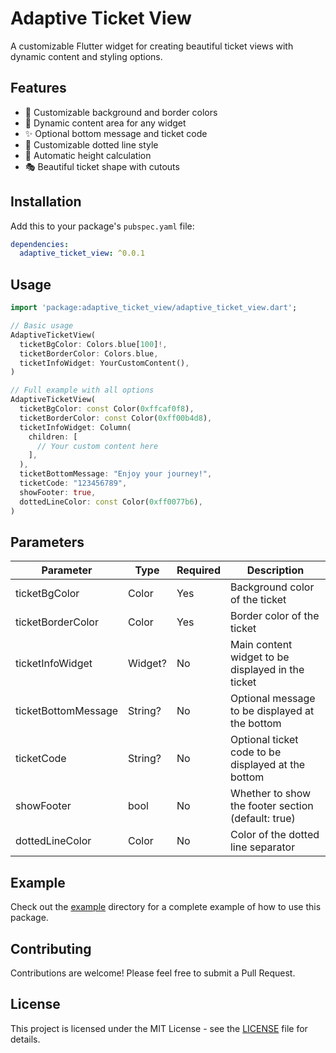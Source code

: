 <!--
This README describes the package. If you publish this package to pub.dev,
this README's contents appear on the landing page for your package.

For information about how to write a good package README, see the guide for
[writing package pages](https://dart.dev/tools/pub/writing-package-pages).

For general information about developing packages, see the Dart guide for
[creating packages](https://dart.dev/guides/libraries/create-packages)
and the Flutter guide for
[developing packages and plugins](https://flutter.dev/to/develop-packages).
-->

# Adaptive Ticket View

A customizable Flutter widget for creating beautiful ticket views with dynamic content and styling options.

## Features

- 🎨 Customizable background and border colors
- 📱 Dynamic content area for any widget
- ✨ Optional bottom message and ticket code
- 🎯 Customizable dotted line style
- 📐 Automatic height calculation
- 🎭 Beautiful ticket shape with cutouts

## Installation

Add this to your package's `pubspec.yaml` file:

```yaml
dependencies:
  adaptive_ticket_view: ^0.0.1
```

## Usage

```dart
import 'package:adaptive_ticket_view/adaptive_ticket_view.dart';

// Basic usage
AdaptiveTicketView(
  ticketBgColor: Colors.blue[100]!,
  ticketBorderColor: Colors.blue,
  ticketInfoWidget: YourCustomContent(),
)

// Full example with all options
AdaptiveTicketView(
  ticketBgColor: const Color(0xffcaf0f8),
  ticketBorderColor: const Color(0xff00b4d8),
  ticketInfoWidget: Column(
    children: [
      // Your custom content here
    ],
  ),
  ticketBottomMessage: "Enjoy your journey!",
  ticketCode: "123456789",
  showFooter: true,
  dottedLineColor: const Color(0xff0077b6),
)
```

## Parameters

| Parameter | Type | Required | Description |
|-----------|------|----------|-------------|
| ticketBgColor | Color | Yes | Background color of the ticket |
| ticketBorderColor | Color | Yes | Border color of the ticket |
| ticketInfoWidget | Widget? | No | Main content widget to be displayed in the ticket |
| ticketBottomMessage | String? | No | Optional message to be displayed at the bottom |
| ticketCode | String? | No | Optional ticket code to be displayed at the bottom |
| showFooter | bool | No | Whether to show the footer section (default: true) |
| dottedLineColor | Color | No | Color of the dotted line separator |

## Example

Check out the [example](example) directory for a complete example of how to use this package.

## Contributing

Contributions are welcome! Please feel free to submit a Pull Request.

## License

This project is licensed under the MIT License - see the [LICENSE](LICENSE) file for details.
